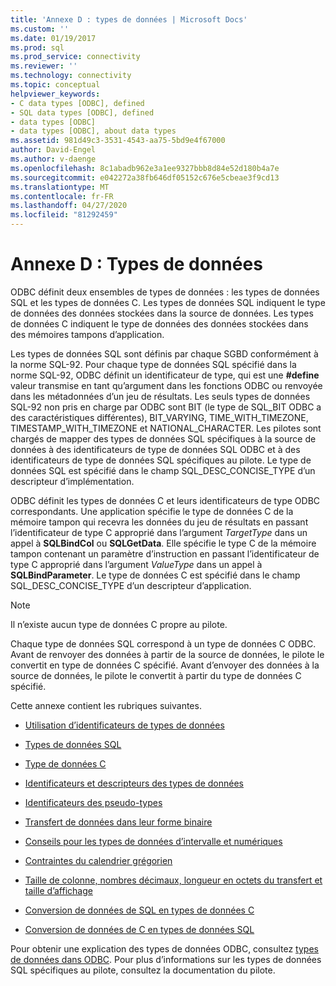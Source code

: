 ```yaml
---
title: 'Annexe D : types de données | Microsoft Docs'
ms.custom: ''
ms.date: 01/19/2017
ms.prod: sql
ms.prod_service: connectivity
ms.reviewer: ''
ms.technology: connectivity
ms.topic: conceptual
helpviewer_keywords:
- C data types [ODBC], defined
- SQL data types [ODBC], defined
- data types [ODBC]
- data types [ODBC], about data types
ms.assetid: 981d49c3-3531-4543-aa75-5bd9e4f67000
author: David-Engel
ms.author: v-daenge
ms.openlocfilehash: 8c1abadb962e3a1ee9327bbb8d84e52d180b4a7e
ms.sourcegitcommit: e042272a38fb646df05152c676e5cbeae3f9cd13
ms.translationtype: MT
ms.contentlocale: fr-FR
ms.lasthandoff: 04/27/2020
ms.locfileid: "81292459"
---
```

# <a name="appendix-d-data-types"></a>Annexe D : Types de données
ODBC définit deux ensembles de types de données : les types de données SQL et les types de données C. Les types de données SQL indiquent le type de données des données stockées dans la source de données. Les types de données C indiquent le type de données des données stockées dans des mémoires tampons d’application.  
  
 Les types de données SQL sont définis par chaque SGBD conformément à la norme SQL-92. Pour chaque type de données SQL spécifié dans la norme SQL-92, ODBC définit un identificateur de type, qui est une **#define** valeur transmise en tant qu’argument dans les fonctions ODBC ou renvoyée dans les métadonnées d’un jeu de résultats. Les seuls types de données SQL-92 non pris en charge par ODBC sont BIT (le type de SQL_BIT ODBC a des caractéristiques différentes), BIT_VARYING, TIME_WITH_TIMEZONE, TIMESTAMP_WITH_TIMEZONE et NATIONAL_CHARACTER. Les pilotes sont chargés de mapper des types de données SQL spécifiques à la source de données à des identificateurs de type de données SQL ODBC et à des identificateurs de type de données SQL spécifiques au pilote. Le type de données SQL est spécifié dans le champ SQL_DESC_CONCISE_TYPE d’un descripteur d’implémentation.  
  
 ODBC définit les types de données C et leurs identificateurs de type ODBC correspondants. Une application spécifie le type de données C de la mémoire tampon qui recevra les données du jeu de résultats en passant l’identificateur de type C approprié dans l’argument *TargetType* dans un appel à **SQLBindCol** ou **SQLGetData**. Elle spécifie le type C de la mémoire tampon contenant un paramètre d’instruction en passant l’identificateur de type C approprié dans l’argument *ValueType* dans un appel à **SQLBindParameter**. Le type de données C est spécifié dans le champ SQL_DESC_CONCISE_TYPE d’un descripteur d’application.  
  
> [!NOTE]  
>  Il n’existe aucun type de données C propre au pilote.  
  
 Chaque type de données SQL correspond à un type de données C ODBC. Avant de renvoyer des données à partir de la source de données, le pilote le convertit en type de données C spécifié. Avant d’envoyer des données à la source de données, le pilote le convertit à partir du type de données C spécifié.  
  
 Cette annexe contient les rubriques suivantes.  
  
-   [Utilisation d’identificateurs de types de données](../../../odbc/reference/appendixes/using-data-type-identifiers.md)  
  
-   [Types de données SQL](../../../odbc/reference/appendixes/sql-data-types.md)  
  
-   [Type de données C](../../../odbc/reference/appendixes/c-data-types.md)  
  
-   [Identificateurs et descripteurs des types de données](../../../odbc/reference/appendixes/data-type-identifiers-and-descriptors.md)  
  
-   [Identificateurs des pseudo-types](../../../odbc/reference/appendixes/pseudo-type-identifiers.md)  
  
-   [Transfert de données dans leur forme binaire](../../../odbc/reference/appendixes/transferring-data-in-its-binary-form.md)  
  
-   [Conseils pour les types de données d’intervalle et numériques](../../../odbc/reference/appendixes/guidelines-for-interval-and-numeric-data-types.md)  
  
-   [Contraintes du calendrier grégorien](../../../odbc/reference/appendixes/constraints-of-the-gregorian-calendar.md)  
  
-   [Taille de colonne, nombres décimaux, longueur en octets du transfert et taille d’affichage](../../../odbc/reference/appendixes/column-size-decimal-digits-transfer-octet-length-and-display-size.md)  
  
-   [Conversion de données de SQL en types de données C](../../../odbc/reference/appendixes/converting-data-from-sql-to-c-data-types.md)  
  
-   [Conversion de données de C en types de données SQL](../../../odbc/reference/appendixes/converting-data-from-c-to-sql-data-types.md)  
  
 Pour obtenir une explication des types de données ODBC, consultez [types de données dans ODBC](../../../odbc/reference/develop-app/data-types-in-odbc.md). Pour plus d’informations sur les types de données SQL spécifiques au pilote, consultez la documentation du pilote.
